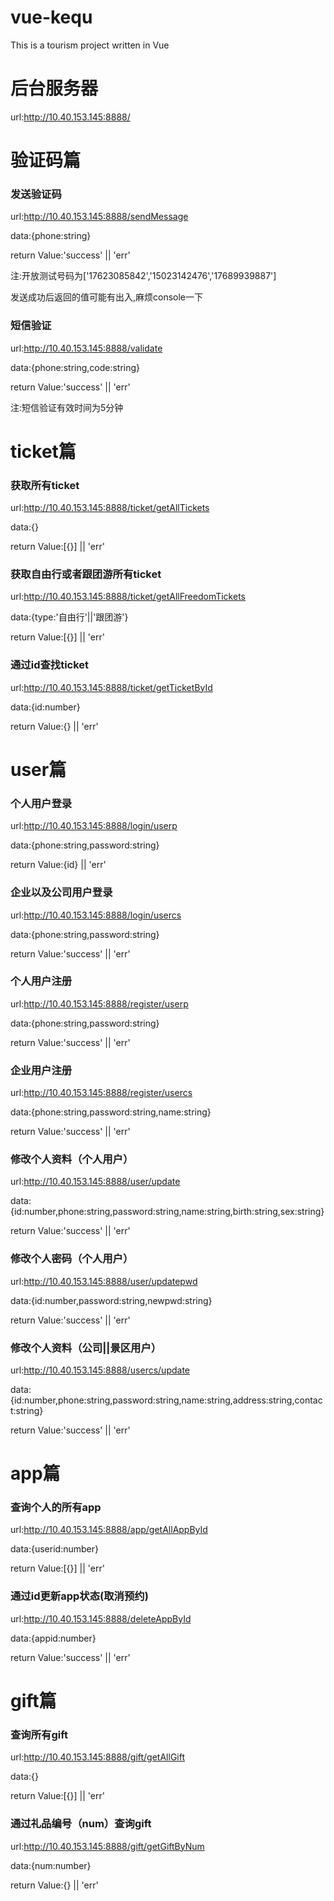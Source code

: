 # vue-kequ
This is a tourism project written in Vue

# 后台服务器
url:http://10.40.153.145:8888/

# 验证码篇

### 发送验证码
url:http://10.40.153.145:8888/sendMessage

data:{phone:string}

return Value:'success'   || 'err'

注:开放测试号码为['17623085842','15023142476','17689939887']

发送成功后返回的值可能有出入,麻烦console一下

### 短信验证
url:http://10.40.153.145:8888/validate

data:{phone:string,code:string}

return Value:'success'   || 'err'


注:短信验证有效时间为5分钟

# ticket篇

### 获取所有ticket
url:http://10.40.153.145:8888/ticket/getAllTickets

data:{}

return Value:[{}]   || 'err'

### 获取自由行或者跟团游所有ticket
url:http://10.40.153.145:8888/ticket/getAllFreedomTickets

data:{type:'自由行'||'跟团游'}

return Value:[{}]   || 'err'


### 通过id查找ticket
url:http://10.40.153.145:8888/ticket/getTicketById

data:{id:number}

return Value:{}   || 'err'

# user篇

### 个人用户登录
url:http://10.40.153.145:8888/login/userp

data:{phone:string,password:string}

return Value:{id}   || 'err'

### 企业以及公司用户登录
url:http://10.40.153.145:8888/login/usercs

data:{phone:string,password:string}

return Value:'success'   || 'err'

### 个人用户注册
url:http://10.40.153.145:8888/register/userp

data:{phone:string,password:string}

return Value:'success'   || 'err'

### 企业用户注册
url:http://10.40.153.145:8888/register/usercs

data:{phone:string,password:string,name:string}

return Value:'success'   || 'err'

### 修改个人资料（个人用户）
url:http://10.40.153.145:8888/user/update

data:{id:number,phone:string,password:string,name:string,birth:string,sex:string}

return Value:'success'   || 'err'

### 修改个人密码（个人用户）
url:http://10.40.153.145:8888/user/updatepwd

data:{id:number,password:string,newpwd:string}

return Value:'success'   || 'err'

### 修改个人资料（公司||景区用户）
url:http://10.40.153.145:8888/usercs/update

data:{id:number,phone:string,password:string,name:string,address:string,contact:string}

return Value:'success'   || 'err'


# app篇

### 查询个人的所有app
url:http://10.40.153.145:8888/app/getAllAppById

data:{userid:number}

return Value:[{}]   || 'err'

### 通过id更新app状态(取消预约)
url:http://10.40.153.145:8888/deleteAppById

data:{appid:number}

return Value:'success'   || 'err'

# gift篇

### 查询所有gift
url:http://10.40.153.145:8888/gift/getAllGift

data:{}

return Value:[{}]   || 'err'

### 通过礼品编号（num）查询gift
url:http://10.40.153.145:8888/gift/getGiftByNum

data:{num:number}

return Value:{}   || 'err'